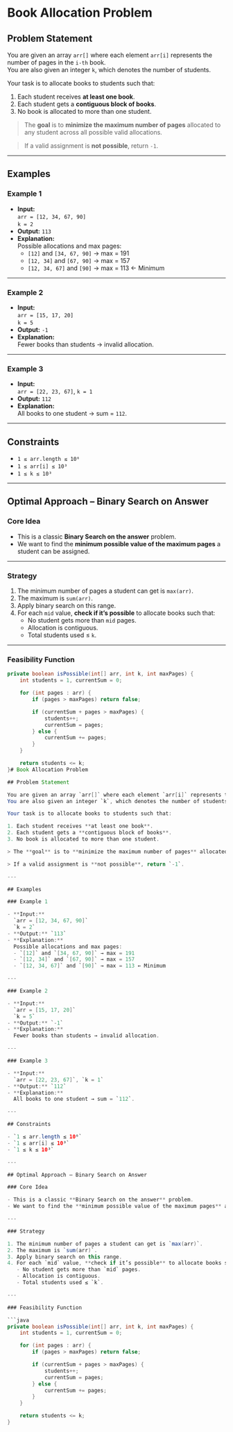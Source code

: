 # Book Allocation Problem

## Problem Statement

You are given an array `arr[]` where each element `arr[i]` represents the number of pages in the `i-th` book.  
You are also given an integer `k`, which denotes the number of students.

Your task is to allocate books to students such that:

1. Each student receives **at least one book**.
2. Each student gets a **contiguous block of books**.
3. No book is allocated to more than one student.

> The **goal** is to **minimize the maximum number of pages** allocated to any student across all possible valid allocations.

> If a valid assignment is **not possible**, return `-1`.

---

## Examples

### Example 1

- **Input:**  
  `arr = [12, 34, 67, 90]`  
  `k = 2`  
- **Output:** `113`  
- **Explanation:**  
  Possible allocations and max pages:
  - `[12]` and `[34, 67, 90]` → max = 191
  - `[12, 34]` and `[67, 90]` → max = 157
  - `[12, 34, 67]` and `[90]` → max = 113 ← Minimum

---

### Example 2

- **Input:**  
  `arr = [15, 17, 20]`  
  `k = 5`  
- **Output:** `-1`  
- **Explanation:**  
  Fewer books than students → invalid allocation.

---

### Example 3

- **Input:**  
  `arr = [22, 23, 67]`, `k = 1`  
- **Output:** `112`  
- **Explanation:**  
  All books to one student → sum = `112`.

---

## Constraints

- `1 ≤ arr.length ≤ 10⁶`
- `1 ≤ arr[i] ≤ 10³`
- `1 ≤ k ≤ 10³`

---

## Optimal Approach – Binary Search on Answer

### Core Idea

- This is a classic **Binary Search on the answer** problem.
- We want to find the **minimum possible value of the maximum pages** a student can be assigned.

---

### Strategy

1. The minimum number of pages a student can get is `max(arr)`.
2. The maximum is `sum(arr)`.
3. Apply binary search on this range.
4. For each `mid` value, **check if it’s possible** to allocate books such that:
   - No student gets more than `mid` pages.
   - Allocation is contiguous.
   - Total students used ≤ `k`.

---

### Feasibility Function

```java
private boolean isPossible(int[] arr, int k, int maxPages) {
    int students = 1, currentSum = 0;

    for (int pages : arr) {
        if (pages > maxPages) return false;

        if (currentSum + pages > maxPages) {
            students++;
            currentSum = pages;
        } else {
            currentSum += pages;
        }
    }

    return students <= k;
}# Book Allocation Problem

## Problem Statement

You are given an array `arr[]` where each element `arr[i]` represents the number of pages in the `i-th` book.  
You are also given an integer `k`, which denotes the number of students.

Your task is to allocate books to students such that:

1. Each student receives **at least one book**.
2. Each student gets a **contiguous block of books**.
3. No book is allocated to more than one student.

> The **goal** is to **minimize the maximum number of pages** allocated to any student across all possible valid allocations.

> If a valid assignment is **not possible**, return `-1`.

---

## Examples

### Example 1

- **Input:**  
  `arr = [12, 34, 67, 90]`  
  `k = 2`  
- **Output:** `113`  
- **Explanation:**  
  Possible allocations and max pages:
  - `[12]` and `[34, 67, 90]` → max = 191
  - `[12, 34]` and `[67, 90]` → max = 157
  - `[12, 34, 67]` and `[90]` → max = 113 ← Minimum

---

### Example 2

- **Input:**  
  `arr = [15, 17, 20]`  
  `k = 5`  
- **Output:** `-1`  
- **Explanation:**  
  Fewer books than students → invalid allocation.

---

### Example 3

- **Input:**  
  `arr = [22, 23, 67]`, `k = 1`  
- **Output:** `112`  
- **Explanation:**  
  All books to one student → sum = `112`.

---

## Constraints

- `1 ≤ arr.length ≤ 10⁶`
- `1 ≤ arr[i] ≤ 10³`
- `1 ≤ k ≤ 10³`

---

## Optimal Approach – Binary Search on Answer

### Core Idea

- This is a classic **Binary Search on the answer** problem.
- We want to find the **minimum possible value of the maximum pages** a student can be assigned.

---

### Strategy

1. The minimum number of pages a student can get is `max(arr)`.
2. The maximum is `sum(arr)`.
3. Apply binary search on this range.
4. For each `mid` value, **check if it’s possible** to allocate books such that:
   - No student gets more than `mid` pages.
   - Allocation is contiguous.
   - Total students used ≤ `k`.

---

### Feasibility Function

```java
private boolean isPossible(int[] arr, int k, int maxPages) {
    int students = 1, currentSum = 0;

    for (int pages : arr) {
        if (pages > maxPages) return false;

        if (currentSum + pages > maxPages) {
            students++;
            currentSum = pages;
        } else {
            currentSum += pages;
        }
    }

    return students <= k;
}